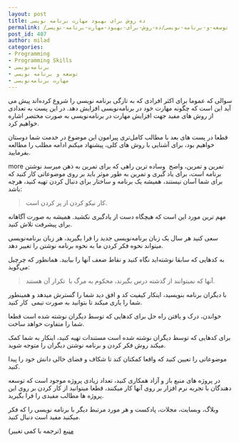 ```yaml
---
layout: post
title: ده روش برای بهبود مهارت برنامه نویسی
permalink: /توسعه-و-برنامه-نویسی/ده-روش-برای-بهبود-مهارت-برنامه-نویسی
post_id: 407
author: milad
categories: 
- Programming
- Programming Skills
- برنامه‌نویسی
- توسعه و برنامه نویسی
- مهارت برنامه‌نویسی
---
```


سوالی که عموما برای اکثر افرادی که به تازگی برنامه نویسی را شروع کرده‌اند پیش می آید این است که چگونه مهارت خود در برنامه‌نویسی افزایش دهد. در این پست به تعدادی از روش های مفید جهت افزایش مهارت در برنامه‌نویسی به صورت مختصر اشاره خواهیم کرد.

قطعا در پست های بعد با مطالب کامل‌تری پیرامون این موضوع در خدمت شما دوستان خواهیم بود، برای آشنایی با روش های کلی، پیشنهاد میکنم ادامه مطلب را مطالعه بفرمایید.

more
تمرین و تمرین، واضح  وساده ترین راهی که برای تمرین به ذهن میرسد نوشتن برنامه است، برای یاد گیری و تمرین به طور موثر باید بر روی موضوعاتی کار کنید که برای شما آسان نیستند، همیشه یک برنامه و ساختار برای دنبال کردن تهیه کنید، هرچه باشد:


>کار نیکو کردن از پر کردن است.


مهم ترین مورد این است که هیچگاه دست از یادگیری نکشید. همیشه به صورت آگاهانه برای پیشرفت تلاش کنید.

سعی کنید هر سال یک زبان برنامه‌نویسی جدید را فرا بگیرید، هر زبان برنامه‌نویسی میتواند نحوه فکر کردن ما به نحوه برنامه نوشتن را تغییر دهد.

به کدهایی که سابقا نوشته‌اید نگاه کنید و نقاط ضعف آنها را بیابید. همانطور که چرچیل می‌گوید:


>آنها که نمیتوانند از گذشته درس بگیرند، محکوم به مرگ با  تکرار آن هستند.


با دیگران برنامه بنویسید، اینکار کیفیت کد و افق دید شما را گسترش میدهد و همینطور شما را یاری میکند تا بتوانید به صورت تیمی  کار کنید.

خواندن، درک و یافتن راه حل برای کدهایی که توسط دیگران نوشته شده است قطعا شما را متفاوت خواهد ساخت.

برای کدهایی که توسط دیگران نوشته شده است مستندات تهیه کنید، اینکار به شما کمک میکند روش فکر کردن و برنامه نوشتن دیگران را متوجه شوید.

موضوعاتی را تعیین کنید که واقعا کمکتان کند تا شکاف و فضای خالی دانش خود را پیدا کنید.

در پروژه های منبع باز و آزاد همکاری کنید، تعداد زیادی پروژه موجود است که توسعه دهندگان با تجربه نرم افزار بر روی آنها کار میکنند، قطعا میتوانید از کار کردن بر روی این پروژه ها مطالب مفیدی را فرا بگیرید.

وبلاگ،‌ وبسایت،‌ مجلات، پادکست و هر مورد مرتبط دیگر با برنامه نویسی را که فکر میکنید مفید است دنبال کنید.

[منبع](http://www.mycplus.com/featured-articles/ten-tips-on-improving-your-programming-skills/) (ترجمه با کمی تغییر)